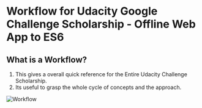 
# Workflow for  Udacity  Google Challenge Scholarship - Offline Web App to  ES6 

## What is a Workflow?

   1. This gives a overall quick reference for the  Entire Udacity Challenge Scholarship.
   2. Its useful to grasp the whole cycle of concepts and the approach.

![Workflow](https://raw.githubusercontent.com/danivijay/gucs-wiki/master/images/Workflow_Udacity_GoogleChallengeScholarship.png)
